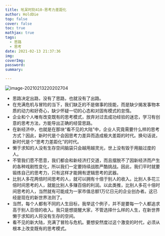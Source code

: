 ```yaml
---
title: 吼呆时刻410-思考力差距化
author: HoldDie
top: false
cover: false
toc: true
mathjax: true
tags:
  - 思路
  - 思考
date: 2021-02-13 21:37:36
img:
coverImg:
password:
summary:

---
```


![image-20210213220202704](https://cdn.jsdelivr.net/gh/HoldDie/img1/20210213220202.png)

- 思路决定出路，没有了思路，也就没有了出路。
- 在充满危机与冒险的当下，我们缺乏的不是做事的技能，而是缺少揭发事物本质的动力和好奇心，缺少怀疑一切的心态和对固有模式的怠惰。
- 企业和个人唯有改变既有的思考模式，放弃对过去成功经验的迷恋，学习有创意的思考方法，方能导出正确的经营思路。
- 在新经济中，也就是在那块“看不见的大陆”中，企业人究竟需要什么样的思考方式？因此，新时代是个会因思考力差异而造成极大差距的时代。换句话说，新时代是个“思考力差距化”的时代。
- 懒于求知的人没有生存空间脑袋只会越用越灵光，世上没有毁于用脑过度的人。
- 不管我们愿不愿意，我们都会和新经济打交道，而且摆脱不了因新经济而产生的各种戏剧性变化，所以我们一定要持续战胜严酷挑战。因此，我们平时就要锻炼自己的思考力，只有这样才能拥有逻辑思考的武器。
- 比别人多花两倍时间思考的人，就可以拥有十倍于别人的收入。比别人多花三倍时间思考的人，就能比别人多赚百倍的利润。以此类推，比别人多花十倍时间思考的人，当然就有可能成为一家市值总额1万亿日元的企业创办者。这已经是现在的新世界法则了。
- 当然，每个人都有不同的人生目标，我举这个例子，并不是要每一个人都追求高于别人百倍的收入。我只是想提醒大家，不管选择什么样的人生，在新世界懒于求知的人将没有生存的空间。
- 看不见的新大陆，充满了冒险与危机。要想安然度过这个激变的时代，必须从根本上改变既有的思考模式。